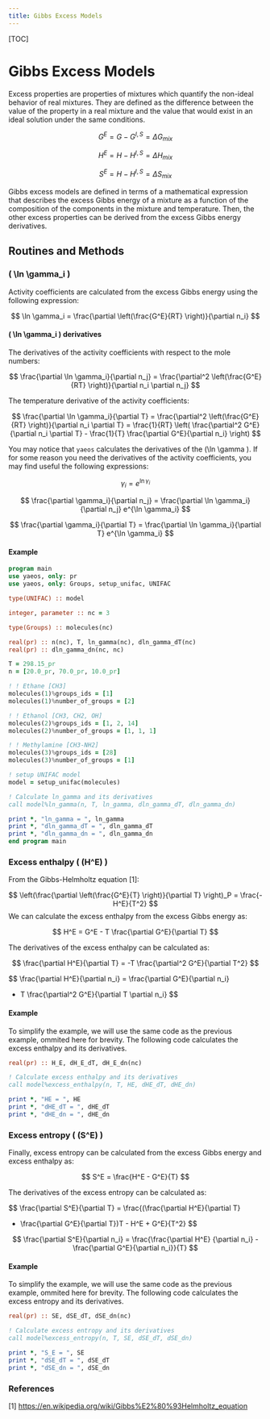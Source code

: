 ```yaml
---
title: Gibbs Excess Models
---
```


[TOC]

# Gibbs Excess Models

Excess properties are properties of mixtures which quantify the non-ideal
behavior of real mixtures. They are defined as the difference between the value
of the property in a real mixture and the value that would exist in an ideal
solution under the same conditions.

$$
    G^E = G - G^{I,S} = \Delta G_{mix}
$$

$$
    H^E = H - H^{I,S} = \Delta H_{mix}
$$

$$
    S^E = H - H^{I,S} = \Delta S_{mix}
$$

Gibbs excess models are defined in terms of a mathematical expression that
describes the excess Gibbs energy of a mixture as a function of the composition
of the components in the mixture and temperature. Then, the other excess
properties can be derived from the excess Gibbs energy derivatives.


## Routines and Methods
### \( \ln \gamma_i \)

Activity coefficients are calculated from the excess Gibbs energy using the
following expression:

$$
    \ln \gamma_i = \frac{\partial \left(\frac{G^E}{RT} \right)}{\partial n_i}
$$

#### \( \ln \gamma_i \) derivatives

The derivatives of the activity coefficients with respect to the mole numbers:

$$
    \frac{\partial \ln \gamma_i}{\partial n_j} = \frac{\partial^2 \left(\frac{G^E}{RT} \right)}{\partial n_i \partial n_j}
$$

The temperature derivative of the activity coefficients:

$$
    \frac{\partial \ln \gamma_i}{\partial T} = \frac{\partial^2 
    \left(\frac{G^E}{RT} \right)}{\partial n_i \partial T} = 
    \frac{1}{RT} \left(
    \frac{\partial^2 G^E}{\partial n_i \partial T} - 
    \frac{1}{T} \frac{\partial G^E}{\partial n_i} \right) 
$$

You may notice that `yaeos` calculates the derivatives of the \(\ln \gamma \).
If for some reason you need the derivatives of the activity coefficients, you
may find useful the following expressions:

$$
    \gamma_i = e^{\ln \gamma_i}
$$

$$
    \frac{\partial \gamma_i}{\partial n_j} = \frac{\partial \ln \gamma_i}{\partial n_j} e^{\ln \gamma_i}
$$

$$
    \frac{\partial \gamma_i}{\partial T} = 
    \frac{\partial \ln \gamma_i}{\partial T} e^{\ln \gamma_i}
$$


#### Example

```fortran
program main
use yaeos, only: pr
use yaeos, only: Groups, setup_unifac, UNIFAC

type(UNIFAC) :: model

integer, parameter :: nc = 3

type(Groups) :: molecules(nc)

real(pr) :: n(nc), T, ln_gamma(nc), dln_gamma_dT(nc)
real(pr) :: dln_gamma_dn(nc, nc)

T = 298.15_pr
n = [20.0_pr, 70.0_pr, 10.0_pr]

! ! Ethane [CH3]
molecules(1)%groups_ids = [1]
molecules(1)%number_of_groups = [2]

! ! Ethanol [CH3, CH2, OH]
molecules(2)%groups_ids = [1, 2, 14]
molecules(2)%number_of_groups = [1, 1, 1]

! ! Methylamine [CH3-NH2]
molecules(3)%groups_ids = [28]
molecules(3)%number_of_groups = [1]

! setup UNIFAC model
model = setup_unifac(molecules)

! Calculate ln_gamma and its derivatives
call model%ln_gamma(n, T, ln_gamma, dln_gamma_dT, dln_gamma_dn)

print *, "ln_gamma = ", ln_gamma
print *, "dln_gamma_dT = ", dln_gamma_dT
print *, "dln_gamma_dn = ", dln_gamma_dn
end program main
```

### Excess enthalpy \( (H^E) \)
From the Gibbs-Helmholtz equation [1]:

$$
 \left(\frac{\partial \left(\frac{G^E}{T} \right)}{\partial T} 
 \right)_P = \frac{-H^E}{T^2}
$$
We can calculate the excess enthalpy from the excess Gibbs energy as:

$$
 H^E = G^E - T \frac{\partial G^E}{\partial T}
$$

The derivatives of the excess enthalpy can be calculated as:

$$
\frac{\partial H^E}{\partial T} =
-T \frac{\partial^2 G^E}{\partial T^2}
$$

$$
\frac{\partial H^E}{\partial n_i} = \frac{\partial G^E}{\partial n_i}
- T \frac{\partial^2 G^E}{\partial T \partial n_i}
$$

#### Example
To simplify the example, we will use the same code as the previous example,
ommited here for brevity. The following code calculates the excess enthalpy and
its derivatives.

```fortran
real(pr) :: H_E, dH_E_dT, dH_E_dn(nc)

! Calculate excess enthalpy and its derivatives
call model%excess_enthalpy(n, T, HE, dHE_dT, dHE_dn)

print *, "HE = ", HE
print *, "dHE_dT = ", dHE_dT
print *, "dHE_dn = ", dHE_dn
```


### Excess entropy \( (S^E) \)
Finally, excess entropy can be calculated from the excess Gibbs energy and
excess enthalpy as:

$$
S^E = \frac{H^E - G^E}{T}
$$

The derivatives of the excess entropy can be calculated as:

$$
\frac{\partial S^E}{\partial T} = \frac{(\frac{\partial H^E}{\partial T} 
- \frac{\partial G^E}{\partial T})T - H^E + G^E}{T^2}
$$

$$
\frac{\partial S^E}{\partial n_i} = \frac{\frac{\partial H^E}
{\partial n_i} - \frac{\partial G^E}{\partial n_i}}{T}
$$

#### Example
To simplify the example, we will use the same code as the previous example,
ommited here for brevity. The following code calculates the excess entropy and
its derivatives.

```fortran
real(pr) :: SE, dSE_dT, dSE_dn(nc)

! Calculate excess entropy and its derivatives
call model%excess_entropy(n, T, SE, dSE_dT, dSE_dn)

print *, "S_E = ", SE
print *, "dSE_dT = ", dSE_dT
print *, "dSE_dn = ", dSE_dn
```


### References
[1] https://en.wikipedia.org/wiki/Gibbs%E2%80%93Helmholtz_equation
